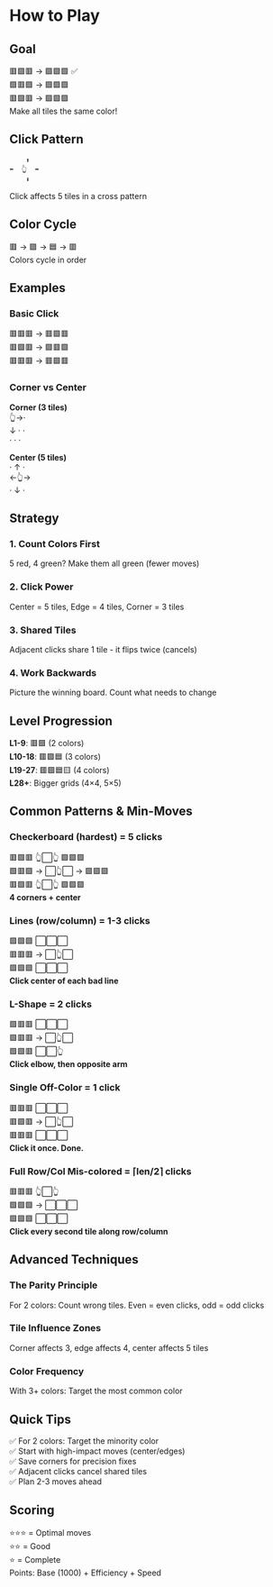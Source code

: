 # How to Play

## Goal
🟥🟩🟥  →  🟩🟩🟩 ✅  
🟩🟥🟩  →  🟩🟩🟩  
🟥🟩🟥  →  🟩🟩🟩  
Make all tiles the same color!

## Click Pattern
```
    ⬆️
⬅️  👆  ➡️
    ⬇️
```
Click affects 5 tiles in a cross pattern

## Color Cycle
🟥 → 🟩 → 🟦 → 🟥  
Colors cycle in order

## Examples

### Basic Click
🟥🟥🟥  →  🟥🟩🟥  
🟥🟩🟥  →  🟩🟥🟩  
🟥🟥🟥  →  🟥🟩🟥  

### Corner vs Center
**Corner (3 tiles)**  
👆→·  
↓ · ·  
· · ·  

**Center (5 tiles)**  
· ↑ ·  
←👆→  
· ↓ ·  

## Strategy

### 1. Count Colors First
5 red, 4 green? Make them all green (fewer moves)

### 2. Click Power
Center = 5 tiles, Edge = 4 tiles, Corner = 3 tiles

### 3. Shared Tiles
Adjacent clicks share 1 tile - it flips twice (cancels)

### 4. Work Backwards
Picture the winning board. Count what needs to change

## Level Progression
**L1-9**: 🟥🟩 (2 colors)  
**L10-18**: 🟥🟩🟦 (3 colors)  
**L19-27**: 🟥🟩🟦🟨 (4 colors)  
**L28+**: Bigger grids (4×4, 5×5)

## Common Patterns & Min-Moves

### Checkerboard (hardest) = 5 clicks
🟥🟩🟥    👆⬜👆    🟩🟩🟩  
🟩🟥🟩 → ⬜👆⬜ → 🟩🟩🟩  
🟥🟩🟥    👆⬜👆    🟩🟩🟩  
**4 corners + center**

### Lines (row/column) = 1-3 clicks
🟩🟩🟩    ⬜⬜⬜  
🟥🟥🟥 → ⬜👆⬜  
🟩🟩🟩    ⬜⬜⬜  
**Click center of each bad line**

### L-Shape = 2 clicks
🟩🟥🟥    ⬜⬜⬜  
🟩🟥🟥 → ⬜👆⬜  
🟩🟩🟥    ⬜⬜👆  
**Click elbow, then opposite arm**

### Single Off-Color = 1 click
🟥🟥🟥    ⬜⬜⬜  
🟥🟩🟥 → ⬜👆⬜  
🟥🟥🟥    ⬜⬜⬜  
**Click it once. Done.**

### Full Row/Col Mis-colored = ⌈len/2⌉ clicks
🟥🟥🟥    👆⬜👆  
🟩🟩🟩 → ⬜⬜⬜  
🟩🟩🟩    ⬜⬜⬜  
**Click every second tile along row/column**

## Advanced Techniques

### The Parity Principle
For 2 colors: Count wrong tiles. Even = even clicks, odd = odd clicks

### Tile Influence Zones
Corner affects 3, edge affects 4, center affects 5 tiles

### Color Frequency
With 3+ colors: Target the most common color

## Quick Tips
✅ For 2 colors: Target the minority color  
✅ Start with high-impact moves (center/edges)  
✅ Save corners for precision fixes  
✅ Adjacent clicks cancel shared tiles  
✅ Plan 2-3 moves ahead  

## Scoring
⭐⭐⭐ = Optimal moves  
⭐⭐ = Good  
⭐ = Complete  
Points: Base (1000) + Efficiency + Speed
